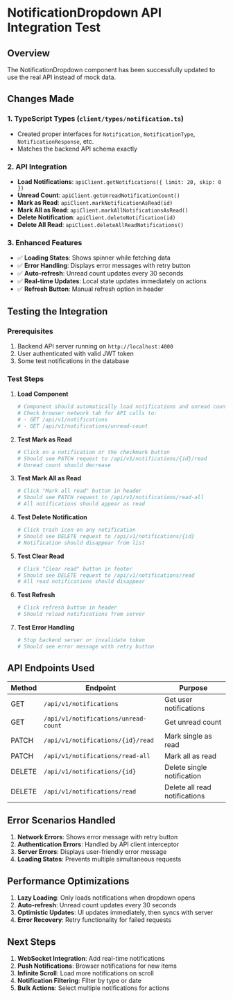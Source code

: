 # NotificationDropdown API Integration Test

## Overview
The NotificationDropdown component has been successfully updated to use the real API instead of mock data.

## Changes Made

### 1. TypeScript Types (`client/types/notification.ts`)
- Created proper interfaces for `Notification`, `NotificationType`, `NotificationResponse`, etc.
- Matches the backend API schema exactly

### 2. API Integration
- **Load Notifications**: `apiClient.getNotifications({ limit: 20, skip: 0 })`
- **Unread Count**: `apiClient.getUnreadNotificationCount()`
- **Mark as Read**: `apiClient.markNotificationAsRead(id)`
- **Mark All as Read**: `apiClient.markAllNotificationsAsRead()`
- **Delete Notification**: `apiClient.deleteNotification(id)`
- **Delete All Read**: `apiClient.deleteAllReadNotifications()`

### 3. Enhanced Features
- ✅ **Loading States**: Shows spinner while fetching data
- ✅ **Error Handling**: Displays error messages with retry button
- ✅ **Auto-refresh**: Unread count updates every 30 seconds
- ✅ **Real-time Updates**: Local state updates immediately on actions
- ✅ **Refresh Button**: Manual refresh option in header

## Testing the Integration

### Prerequisites
1. Backend API server running on `http://localhost:4000`
2. User authenticated with valid JWT token
3. Some test notifications in the database

### Test Steps

1. **Load Component**
   ```bash
   # Component should automatically load notifications and unread count
   # Check browser network tab for API calls to:
   # - GET /api/v1/notifications
   # - GET /api/v1/notifications/unread-count
   ```

2. **Test Mark as Read**
   ```bash
   # Click on a notification or the checkmark button
   # Should see PATCH request to /api/v1/notifications/{id}/read
   # Unread count should decrease
   ```

3. **Test Mark All as Read**
   ```bash
   # Click "Mark all read" button in header
   # Should see PATCH request to /api/v1/notifications/read-all
   # All notifications should appear as read
   ```

4. **Test Delete Notification**
   ```bash
   # Click trash icon on any notification
   # Should see DELETE request to /api/v1/notifications/{id}
   # Notification should disappear from list
   ```

5. **Test Clear Read**
   ```bash
   # Click "Clear read" button in footer
   # Should see DELETE request to /api/v1/notifications/read
   # All read notifications should disappear
   ```

6. **Test Refresh**
   ```bash
   # Click refresh button in header
   # Should reload notifications from server
   ```

7. **Test Error Handling**
   ```bash
   # Stop backend server or invalidate token
   # Should see error message with retry button
   ```

## API Endpoints Used

| Method | Endpoint | Purpose |
|--------|----------|---------|
| GET | `/api/v1/notifications` | Get user notifications |
| GET | `/api/v1/notifications/unread-count` | Get unread count |
| PATCH | `/api/v1/notifications/{id}/read` | Mark single as read |
| PATCH | `/api/v1/notifications/read-all` | Mark all as read |
| DELETE | `/api/v1/notifications/{id}` | Delete single notification |
| DELETE | `/api/v1/notifications/read` | Delete all read notifications |

## Error Scenarios Handled

1. **Network Errors**: Shows error message with retry button
2. **Authentication Errors**: Handled by API client interceptor
3. **Server Errors**: Displays user-friendly error message
4. **Loading States**: Prevents multiple simultaneous requests

## Performance Optimizations

1. **Lazy Loading**: Only loads notifications when dropdown opens
2. **Auto-refresh**: Unread count updates every 30 seconds
3. **Optimistic Updates**: UI updates immediately, then syncs with server
4. **Error Recovery**: Retry functionality for failed requests

## Next Steps

1. **WebSocket Integration**: Add real-time notifications
2. **Push Notifications**: Browser notifications for new items
3. **Infinite Scroll**: Load more notifications on scroll
4. **Notification Filtering**: Filter by type or date
5. **Bulk Actions**: Select multiple notifications for actions
